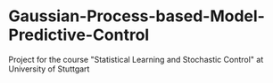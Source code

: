 # Gaussian-Process-based-Model-Predictive-Control
Project for the course "Statistical Learning and Stochastic Control" at University of Stuttgart
